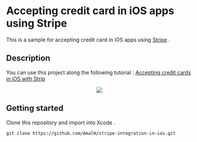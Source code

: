 # Accepting credit card in iOS apps using Stripe
This is a sample for accepting credit card in iOS apps using [Stripe](https://stripe.com) .

## Description

You can use this project along the following tutorial : [Accepting credit cards in iOS with Strip](https://blog.amalhichri.me/accepting-credit…n-ios-with-strip)
<p align="center">
<img src="https://raw.githubusercontent.com/AmalH/stripe-integration-in-ios/master/screenshots/stripeSample.gif"/>
</p>

## Getting started

Clone this repository and import into Xcode .
```
git clone https://github.com/AmalH/stripe-integration-in-ios.git
```
